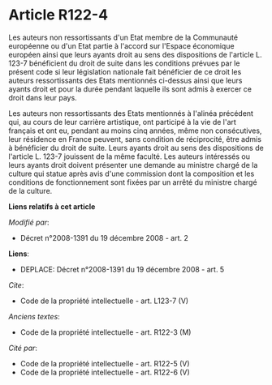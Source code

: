 # Article R122-4

Les auteurs non ressortissants d'un Etat membre de la Communauté européenne ou d'un Etat partie à l'accord sur l'Espace
économique européen ainsi que leurs ayants droit au sens des dispositions de l'article L. 123-7 bénéficient du droit de suite
dans les conditions prévues par le présent code si leur législation nationale fait bénéficier de ce droit les auteurs
ressortissants des Etats mentionnés ci-dessus ainsi que leurs ayants droit et pour la durée pendant laquelle ils sont admis à
exercer ce droit dans leur pays. 

Les auteurs non ressortissants des Etats mentionnés à l'alinéa précédent qui, au cours de leur carrière artistique, ont
participé à la vie de l'art français et ont eu, pendant au moins cinq années, même non consécutives, leur résidence en France
peuvent, sans condition de réciprocité, être admis à bénéficier du droit de suite. Leurs ayants droit au sens des
dispositions de l'article L. 123-7 jouissent de la même faculté. Les auteurs intéressés ou leurs ayants droit doivent
présenter une demande au ministre chargé de la culture qui statue après avis d'une commission dont la composition et les
conditions de fonctionnement sont fixées par un arrêté du ministre chargé de la culture.

**Liens relatifs à cet article**

_Modifié par_:

  - Décret n°2008-1391 du 19 décembre 2008 - art. 2

**Liens**:

  - DEPLACE: Décret n°2008-1391 du 19 décembre 2008 - art. 5

_Cite_:

  - Code de la propriété intellectuelle - art. L123-7 (V)

_Anciens textes_:

  - Code de la propriété intellectuelle - art. R122-3 (M)

_Cité par_:

  - Code de la propriété intellectuelle - art. R122-5 (V)
  - Code de la propriété intellectuelle - art. R122-6 (V)
